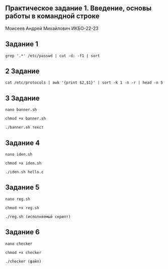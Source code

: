 ## Практическое задание 1. Введение, основы работы в командной строке
Моисеев Андрей Михайлович ИКБО-22-23
## Задание 1
```
grep '.*' /etc/passwd | cut -d: -f1 | sort
```
## 2 Задание
```
cat /etc/protocols | awk '{print $2,$1}' | sort -k 1 -n -r | head -n 5
```
## 3 Задание
```
nano banner.sh
```
```
chmod +x banner.sh
```
```
./banner.sh текст
```
## Задание 4
```
nano iden.sh
```
```
chmod +x iden.sh
```
```
./iden.sh hello.c
```
## Задание 5
```
nano reg.sh
```
```
chmod +x reg.sh
```
```
./reg.sh (исполняемый скрипт)
```
## Задание 6
```
nano checker
```
```
chmod +x checker
```
```
./checker (файл)
```
